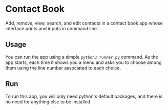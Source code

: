 # Contact Book
Add, remove, view, search, and edit contacts in a contact book app whose interface prints and inputs in command line.

## Usage
You can run the app using a simple `python3 runner.py` command.
As the app starts, each time it shows you a menu and asks you to choose among them using the line number associated to each choice.

## Run
To run this app, you will only need python's default packages, and there is no need for anything else to be installed.
